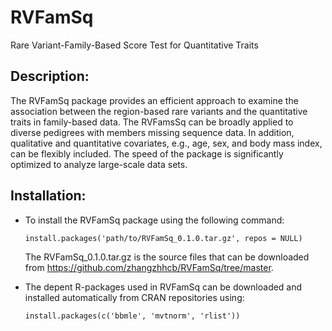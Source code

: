 # RVFamSq
Rare Variant-Family-Based Score Test for Quantitative Traits  

## Description:

The RVFamSq package provides an efficient approach to examine the association between the region-based rare variants and the quantitative traits in family-based data. The RVFamsSq can be broadly applied to diverse pedigrees with members missing sequence data. In addition, qualitative and quantitative covariates, e.g., age, sex, and body mass index, can be flexibly included. The speed of the package is significantly optimized to analyze large-scale data sets.  

## Installation:

* To install the RVFamSq package using the following command:
  
  ```  
  install.packages('path/to/RVFamSq_0.1.0.tar.gz', repos = NULL)
  ```  
  The RVFamSq_0.1.0.tar.gz is the source files that can be downloaded from https://github.com/zhangzhhcb/RVFamSq/tree/master.
  
* The depent R-packages used in RVFamSq can be downloaded and installed automatically from CRAN repositories using:
  
  ```  
  install.packages(c('bbmle', 'mvtnorm', 'rlist'))
  ```  
